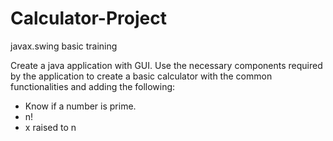 # Calculator-Project
javax.swing basic training

Create a java application with GUI.
Use the necessary components required by the application
to create a basic calculator with the common functionalities 
and adding the following:

* Know if a number is prime.
* n!
* x raised to n 
